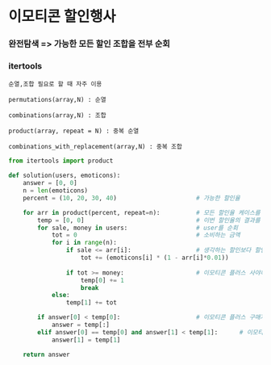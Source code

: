 # 이모티콘 할인행사

### 완전탐색 => 가능한 모든 할인 조합을 전부 순회
### itertools
    순열,조합 필요로 할 때 자주 이용

    permutations(array,N) : 순열
    
    combinations(array,N) : 조합

    product(array, repeat = N) : 중복 순열

    combinations_with_replacement(array,N) : 중복 조합


```python
from itertools import product

def solution(users, emoticons):
    answer = [0, 0]
    n = len(emoticons)
    percent = (10, 20, 30, 40)                      # 가능한 할인율

    for arr in product(percent, repeat=n):          # 모든 할인율 케이스를 중복 순열로 생성
        temp = [0, 0]                               # 이번 할인율의 결과를 저장 용도
        for sale, money in users:                   # user를 순회
            tot = 0                                 # 소비하는 금액
            for i in range(n):
                if sale <= arr[i]:                  # 생각하는 할인보다 할인율이 크면 => 구매
                    tot += (emoticons[i] * (1 - arr[i]*0.01))
                    
                if tot >= money:                    # 이모티콘 플러스 사야하는 경우
                    temp[0] += 1
                    break
            else:
                temp[1] += tot

        if answer[0] < temp[0]:                     # 이모티콘 플러스 구매자가 더 많으면
            answer = temp[:]
        elif answer[0] == temp[0] and answer[1] < temp[1]:      # 이모티콘에 소비한 금액이 더 많으면
            answer[1] = temp[1]

    return answer

```